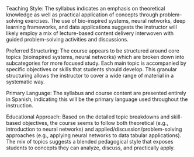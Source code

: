 Teaching Style:
The syllabus indicates an emphasis on theoretical knowledge as well as practical application of concepts through problem-solving exercises. The use of bio-inspired systems, neural networks, deep learning frameworks, and data applications suggests the instructor will likely employ a mix of lecture-based content delivery interwoven with guided problem-solving activities and discussions.

Preferred Structuring:
The course appears to be structured around core topics (bioinspired systems, neural networks) which are broken down into subcategories for more focused study. Each main topic is accompanied by specific objectives or skills that students should develop. This granular structuring allows the instructor to cover a wide range of material in a systematic way.

Primary Language: 
The syllabus and course content are presented entirely in Spanish, indicating this will be the primary language used throughout the instruction. 

Educational Approach:
Based on the detailed topic breakdowns and skill-based objectives, the course seems to follow both theoretical (e.g., introduction to neural networks) and applied/discussion/problem-solving approaches (e.g., applying neural networks to data tabular applications). The mix of topics suggests a blended pedagogical style that exposes students to concepts they can analyze, discuss, and practically apply.